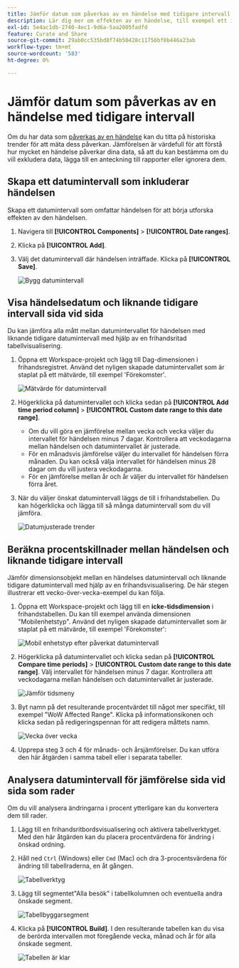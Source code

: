 ```yaml
---
title: Jämför datum som påverkas av en händelse med tidigare intervall
description: Lär dig mer om effekten av en händelse, till exempel ett implementeringsproblem eller ett driftstopp, genom att jämföra den med tidigare trender.
exl-id: 5e4ac1db-2740-4ec1-9d6a-5aa2005fadfd
feature: Curate and Share
source-git-commit: 29ab0cc535bd8f74b50428c11756bf8b446a23ab
workflow-type: tm+mt
source-wordcount: '583'
ht-degree: 0%

---
```


# Jämför datum som påverkas av en händelse med tidigare intervall

Om du har data som [påverkas av en händelse](overview.md) kan du titta på historiska trender för att mäta dess påverkan. Jämförelsen är värdefull för att förstå hur mycket en händelse påverkar dina data, så att du kan bestämma om du vill exkludera data, lägga till en anteckning till rapporter eller ignorera dem.

## Skapa ett datumintervall som inkluderar händelsen

Skapa ett datumintervall som omfattar händelsen för att börja utforska effekten av den händelsen.

1. Navigera till **[!UICONTROL Components]** > **[!UICONTROL Date ranges]**.
2. Klicka på **[!UICONTROL Add]**.
3. Välj det datumintervall där händelsen inträffade. Klicka på **[!UICONTROL Save]**.

   ![Bygg datumintervall](assets/date_range_builder.png)

## Visa händelsedatum och liknande tidigare intervall sida vid sida

Du kan jämföra alla mått mellan datumintervallet för händelsen med liknande tidigare datumintervall med hjälp av en frihandsritad tabellvisualisering.

1. Öppna ett Workspace-projekt och lägg till Dag-dimensionen i frihandsregistret. Använd det nyligen skapade datumintervallet som är staplat på ett mätvärde, till exempel &#39;Förekomster&#39;.

   ![Mätvärde för datumintervall](assets/date_range_metric.png)

2. Högerklicka på datumintervallet och klicka sedan på **[!UICONTROL Add time period column]** > **[!UICONTROL Custom date range to this date range]**.
   * Om du vill göra en jämförelse mellan vecka och vecka väljer du intervallet för händelsen minus 7 dagar. Kontrollera att veckodagarna mellan händelsen och datumintervallet är justerade.
   * För en månadsvis jämförelse väljer du intervallet för händelsen förra månaden. Du kan också välja intervallet för händelsen minus 28 dagar om du vill justera veckodagarna.
   * För en jämförelse mellan år och år väljer du intervallet för händelsen förra året.
3. När du väljer önskat datumintervall läggs de till i frihandstabellen. Du kan högerklicka och lägga till så många datumintervall som du vill jämföra.

   ![Datumjusterade trender](assets/date_aligned_trends.png)

## Beräkna procentskillnader mellan händelsen och liknande tidigare intervall

Jämför dimensionsobjekt mellan en händelses datumintervall och liknande tidigare datumintervall med hjälp av en frihandsvisualisering. De här stegen illustrerar ett vecko-över-vecka-exempel du kan följa.

1. Öppna ett Workspace-projekt och lägg till en **icke-tidsdimension** i frihandstabellen. Du kan till exempel använda dimensionen &quot;Mobilenhetstyp&quot;. Använd det nyligen skapade datumintervallet som är staplat på ett mätvärde, till exempel &#39;Förekomster&#39;:

   ![Mobil enhetstyp efter påverkat datumintervall](assets/mobile_device_type.png)

2. Högerklicka på datumintervallet och klicka sedan på **[!UICONTROL Compare time periods]** > **[!UICONTROL Custom date range to this date range]**. Välj intervallet för händelsen minus 7 dagar. Kontrollera att veckodagarna mellan händelsen och datumintervallet är justerade.

   ![Jämför tidsmeny](assets/compare_time_custom.png)

3. Byt namn på det resulterande procentvärdet till något mer specifikt, till exempel &quot;WoW Affected Range&quot;. Klicka på informationsikonen och klicka sedan på redigeringspennan för att redigera måttets namn.

   ![Vecka över vecka](assets/wow_affected_range.png)

4. Upprepa steg 3 och 4 för månads- och årsjämförelser. Du kan utföra den här åtgärden i samma tabell eller i separata tabeller.

## Analysera datumintervall för jämförelse sida vid sida som rader

Om du vill analysera ändringarna i procent ytterligare kan du konvertera dem till rader.

1. Lägg till en frihandsritbordsvisualisering och aktivera tabellverktyget. Med den här åtgärden kan du placera procentvärdena för ändring i önskad ordning.
2. Håll ned `Ctrl` (Windows) eller `Cmd` (Mac) och dra 3-procentsvärdena för ändring till tabellraderna, en åt gången.

   ![Tabellverktyg](assets/table_builder.png)

3. Lägg till segmentet&quot;Alla besök&quot; i tabellkolumnen och eventuella andra önskade segment.

   ![Tabellbyggarsegment](assets/table_builder_segments.png)

4. Klicka på **[!UICONTROL Build]**. I den resulterande tabellen kan du visa de berörda intervallen mot föregående vecka, månad och år för alla önskade segment.

   ![Tabellen är klar](assets/table_builder_finished.png)

